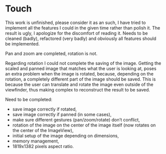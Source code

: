 # Touch

This work is unfinished, please consider it as an such, I have tried to implement all the features I could in the given time rather than polish it.
The result is ugly, I apologize for the discomfort of reading it.
Needs to be cleaned (badly), refactored (very badly) and obviously all features should be implemented.

Pan and zoom are completed, rotation is not.

Regarding rotation I could not complete the saving of the image. 
Getting the scaled and panned image that matches what the user is looking at, poses an extra problem when the image is rotated, because, depending on the rotation, a completely different part of the image should be saved. This is because the user can translate and rotate the image even outside of the viewfinder, thus making complex to reconstruct the result to be saved. 

Need to be completed:
 - save image correctly if rotated,
 - save image correctly if panned (in some cases),
 - make sure different gestures (pan/zoom/rotate) don’t conflict,
 - rotation of the image on the center of the image itself (now rotates on the center of the ImageView),
 - initial setup of the image depending on dimensions,
 - memory management,
 - 1819x1382 pixels aspect ratio.

